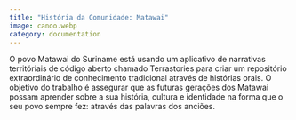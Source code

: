 ```yaml
---
title: "História da Comunidade: Matawai"
image: canoo.webp
category: documentation
---
```


O povo Matawai do Suriname está usando um aplicativo de narrativas territóriais de código aberto chamado Terrastories para criar um repositório extraordinário de conhecimento tradicional através de histórias orais. O objetivo do trabalho é assegurar que as futuras gerações dos Matawai possam aprender sobre a sua história, cultura e identidade na forma que o seu povo sempre fez: através das palavras dos anciões.

<app-button :color="true" localurl=":8086/all/https://www.earthdefenderstoolkit.com/community/matawai-place-based-storytelling-in-suriname/" text="Matawai story"></app-button>
